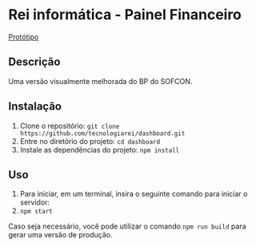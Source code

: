 # Rei informática - Painel Financeiro

[Protótipo]([https://www.figma.com/file/WznqgeN9bUdrGHbA0WPIIP/Desafio-Paggue?type=design&node-id=0%3A1&mode=design&t=LujQHqToAHNRFCUS-1](https://www.figma.com/file/99WyeqNTEZpIzwLlBrwJMP/SYSCON?type=design&node-id=0-1&mode=design&t=eYHOkbIntqy614CD-0))

## Descrição
Uma versão visualmente melhorada do BP do SOFCON. 

## Instalação
1. Clone o repositório: `git clone https://github.com/tecnologiarei/dashboard.git`
2. Entre no diretório do projeto: `cd dashboard`
3. Instale as dependências do projeto: `npm install`

## Uso    
1. Para iniciar, em um terminal, insira o seguinte comando para iniciar o servidor:
2.  `npm start`
   
Caso seja necessário, você pode utilizar o comando `npm run build` para gerar uma versão de produção.

 

